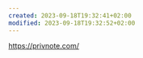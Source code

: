 ```yaml
---
created: 2023-09-18T19:32:41+02:00
modified: 2023-09-18T19:32:52+02:00
---
```


https://privnote.com/
